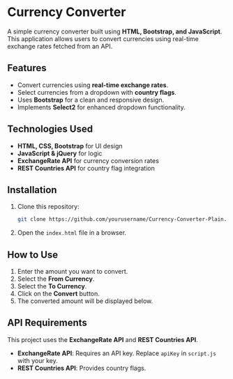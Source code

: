 # Currency Converter

A simple currency converter built using **HTML, Bootstrap, and JavaScript**. This application allows users to convert currencies using real-time exchange rates fetched from an API.

## Features
- Convert currencies using **real-time exchange rates**.
- Select currencies from a dropdown with **country flags**.
- Uses **Bootstrap** for a clean and responsive design.
- Implements **Select2** for enhanced dropdown functionality.

## Technologies Used
- **HTML, CSS, Bootstrap** for UI design
- **JavaScript & jQuery** for logic
- **ExchangeRate API** for currency conversion rates
- **REST Countries API** for country flag integration

## Installation
1. Clone this repository:
   ```sh
   git clone https://github.com/yourusername/Currency-Converter-Plain.git
   ```
2. Open the `index.html` file in a browser.

## How to Use
1. Enter the amount you want to convert.
2. Select the **From Currency**.
3. Select the **To Currency**.
4. Click on the **Convert** button.
5. The converted amount will be displayed below.

## API Requirements
This project uses the **ExchangeRate API** and **REST Countries API**.
- **ExchangeRate API**: Requires an API key. Replace `apiKey` in `script.js` with your key.
- **REST Countries API**: Provides country flags.